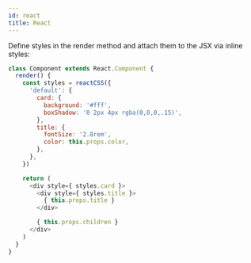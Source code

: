 ```yaml
---
id: react
title: React
---
```


Define styles in the render method and attach them to the JSX via inline styles:
``` js
class Component extends React.Component {
  render() {
    const styles = reactCSS({
      'default': {
        card: {
          background: '#fff',
          boxShadow: '0 2px 4px rgba(0,0,0,.15)',
        },
        title: {
          fontSize: '2.8rem',
          color: this.props.color,
        },
      },
    })

    return (
      <div style={ styles.card }>
        <div style={ styles.title }>
          { this.props.title }
        </div>

        { this.props.children }
      </div>
    )
  }
}
```
